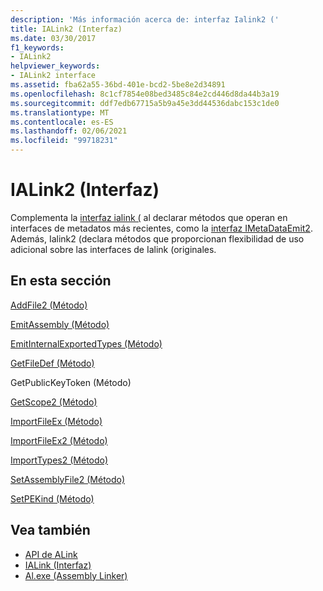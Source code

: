 ```yaml
---
description: 'Más información acerca de: interfaz Ialink2 ('
title: IALink2 (Interfaz)
ms.date: 03/30/2017
f1_keywords:
- IALink2
helpviewer_keywords:
- IALink2 interface
ms.assetid: fba62a55-36bd-401e-bcd2-5be8e2d34891
ms.openlocfilehash: 8c1cf7854e08bed3485c84e2cd446d8da44b3a19
ms.sourcegitcommit: ddf7edb67715a5b9a45e3dd44536dabc153c1de0
ms.translationtype: MT
ms.contentlocale: es-ES
ms.lasthandoff: 02/06/2021
ms.locfileid: "99718231"
---
```

# <a name="ialink2-interface"></a>IALink2 (Interfaz)

Complementa la [interfaz ialink (](ialink-interface.md) al declarar métodos que operan en interfaces de metadatos más recientes, como la [interfaz IMetaDataEmit2](../metadata/imetadataemit2-interface.md). Además, Ialink2 (declara métodos que proporcionan flexibilidad de uso adicional sobre las interfaces de Ialink (originales.  
  
## <a name="in-this-section"></a>En esta sección  

 [AddFile2 (Método)](addfile2-method.md)  
  
 [EmitAssembly (Método)](emitassembly-method.md)  
  
 [EmitInternalExportedTypes (Método)](emitinternalexportedtypes-method.md)  
  
 [GetFileDef (Método)](getfiledef-method.md)  
  
 GetPublicKeyToken (Método)  
  
 [GetScope2 (Método)](getscope2-method.md)  
  
 [ImportFileEx (Método)](importfileex-method.md)  
  
 [ImportFileEx2 (Método)](importfileex2-method.md)  
  
 [ImportTypes2 (Método)](importtypes2-method.md)  
  
 [SetAssemblyFile2 (Método)](setassemblyfile2-method.md)  
  
 [SetPEKind (Método)](setpekind-method.md)  
  
## <a name="see-also"></a>Vea también

- [API de ALink](index.md)
- [IALink (Interfaz)](ialink-interface.md)
- [Al.exe (Assembly Linker)](../../tools/al-exe-assembly-linker.md)
